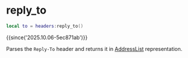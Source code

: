 # reply_to

```lua
local to = headers:reply_to()
```

{{since('2025.10.06-5ec871ab')}}

Parses the `Reply-To` header and returns it in [AddressList](index.md#addresslist) representation.
